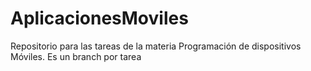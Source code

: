 # AplicacionesMoviles
Repositorio para las tareas de la materia Programación de dispositivos Móviles.
Es un branch por tarea
